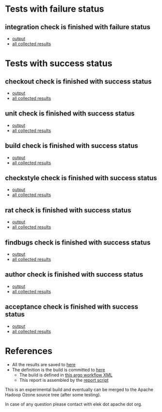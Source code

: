 # Tests with failure status

## integration check is finished with failure status

   * [output](https://raw.githubusercontent.com/elek/ozone-ci/master/pr/pr-hdds-2048-kts76/integration/output.log)
   * [all collected results](https://github.com/elek/ozone-ci/tree/master/pr/pr-hdds-2048-kts76/integration)



# Tests with success status

## checkout check is finished with success status

   * [output](https://raw.githubusercontent.com/elek/ozone-ci/master/pr/pr-hdds-2048-kts76/checkout/output.log)
   * [all collected results](https://github.com/elek/ozone-ci/tree/master/pr/pr-hdds-2048-kts76/checkout)


## unit check is finished with success status

   * [output](https://raw.githubusercontent.com/elek/ozone-ci/master/pr/pr-hdds-2048-kts76/unit/output.log)
   * [all collected results](https://github.com/elek/ozone-ci/tree/master/pr/pr-hdds-2048-kts76/unit)


## build check is finished with success status

   * [output](https://raw.githubusercontent.com/elek/ozone-ci/master/pr/pr-hdds-2048-kts76/build/output.log)
   * [all collected results](https://github.com/elek/ozone-ci/tree/master/pr/pr-hdds-2048-kts76/build)


## checkstyle check is finished with success status

   * [output](https://raw.githubusercontent.com/elek/ozone-ci/master/pr/pr-hdds-2048-kts76/checkstyle/output.log)
   * [all collected results](https://github.com/elek/ozone-ci/tree/master/pr/pr-hdds-2048-kts76/checkstyle)


## rat check is finished with success status

   * [output](https://raw.githubusercontent.com/elek/ozone-ci/master/pr/pr-hdds-2048-kts76/rat/output.log)
   * [all collected results](https://github.com/elek/ozone-ci/tree/master/pr/pr-hdds-2048-kts76/rat)


## findbugs check is finished with success status

   * [output](https://raw.githubusercontent.com/elek/ozone-ci/master/pr/pr-hdds-2048-kts76/findbugs/output.log)
   * [all collected results](https://github.com/elek/ozone-ci/tree/master/pr/pr-hdds-2048-kts76/findbugs)


## author check is finished with success status

   * [output](https://raw.githubusercontent.com/elek/ozone-ci/master/pr/pr-hdds-2048-kts76/author/output.log)
   * [all collected results](https://github.com/elek/ozone-ci/tree/master/pr/pr-hdds-2048-kts76/author)


## acceptance check is finished with success status

   * [output](https://raw.githubusercontent.com/elek/ozone-ci/master/pr/pr-hdds-2048-kts76/acceptance/output.log)
   * [all collected results](https://github.com/elek/ozone-ci/tree/master/pr/pr-hdds-2048-kts76/acceptance)




# References

 * All the results are saved to [here](https://github.com/elek/ozone-ci/tree/master/pr/pr-hdds-2048-kts76/)
 * The definition is the build is committed to [here](https://github.com/elek/argo-ozone)
    * The build is defined in [this argo workflow XML](https://github.com/elek/argo-ozone/blob/master/ozone-build.yaml)
    * This report is assembled by the [report script](https://github.com/elek/argo-ozone/blob/master/scripts/report.sh)

This is an experimental build and eventually can be merged to the Apache Hadoop Ozone source tree (after some testing).

In case of any question please contact with elek dot apache dot org.

